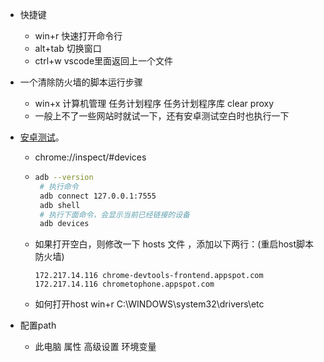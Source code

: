 + 快捷键

  + win+r 快速打开命令行
  + alt+tab 切换窗口
  + ctrl+w vscode里面返回上一个文件

+ 一个清除防火墙的脚本运行步骤

  + win+x 计算机管理 任务计划程序 任务计划程序库 clear proxy
  + 一般上不了一些网站时就试一下，还有安卓测试空白时也执行一下

+ [安卓测试](https://km.netease.com/team/km_opd_fe/article/352483)。

  + chrome://inspect/#devices

  + ```bash
    adb --version
     # 执行命令
     adb connect 127.0.0.1:7555
     adb shell
     # 执行下面命令，会显示当前已经链接的设备
     adb devices
    ```

  + 如果打开空白，则修改一下 hosts 文件 ，添加以下两行：(重启host脚本防火墙)

    ```
    172.217.14.116 chrome-devtools-frontend.appspot.com
    172.217.14.116 chrometophone.appspot.com
    ```

  + 如何打开host win+r C:\WINDOWS\system32\drivers\etc

+ 配置path

  + 此电脑 属性 高级设置 环境变量

    